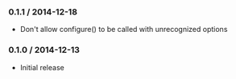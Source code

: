 ### 0.1.1 / 2014-12-18

* Don't allow configure() to be called with unrecognized options

### 0.1.0 / 2014-12-13

* Initial release
